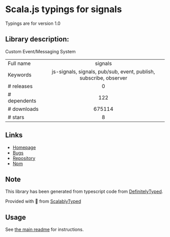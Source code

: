 
# Scala.js typings for signals

Typings are for version 1.0

## Library description:
Custom Event/Messaging System

|                    |                 |
| ------------------ | :-------------: |
| Full name          | signals |
| Keywords           | js-signals, signals, pub/sub, event, publish, subscribe, observer |
| # releases         | 0 |
| # dependents       | 122 |
| # downloads        | 675114 |
| # stars            | 8 |

## Links
- [Homepage](http://millermedeiros.github.com/js-signals/)
- [Bugs](https://github.com/millermedeiros/js-signals/issues)
- [Repository](https://github.com/millermedeiros/js-signals)
- [Npm](https://www.npmjs.com/package/signals)
    


## Note
This library has been generated from typescript code from [DefinitelyTyped](https://definitelytyped.org).

Provided with :purple_heart: from [ScalablyTyped](https://github.com/oyvindberg/ScalablyTyped)

## Usage
See [the main readme](../../readme.md) for instructions.


